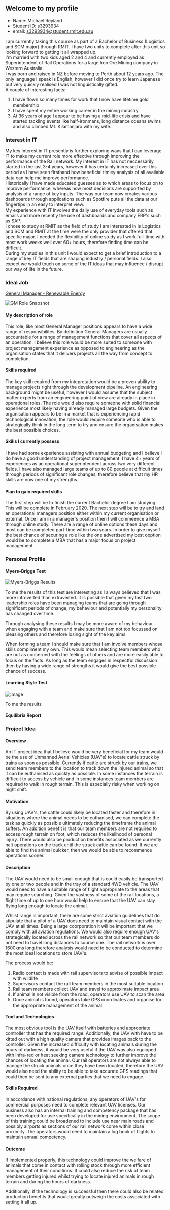 ## Welcome to my profile
  
- Name: Michael Reyland  
- Student ID: s3293934  
- email: s3293934@student.rmit.edu.au  
  
I am currently taking this course as part of a Bachelor of Business (Logistics and SCM major) through RMIT. I have two units to complete after this unit so looking forward to getting it all wrapped up.  
I'm married with two kids aged 2 and 4 and currently employed as Superintendent of Rail Operations for a large Iron Ore Mining company in Western Australia.  
I was born and raised in NZ before moving to Perth about 12 years ago. The only language I speak is English, however I did once try to learn Japanese but very quickly realised I was not linguistically gifted.  
A couple of interesting facts:
1. I have flown so many times for work that I now have lifetime gold membership
2. I have spent my entire working career in the mining industry
3. At 36 years of age I appear to be having a mid-life crisis and have started tackling events like half-ironmans, long distance oceans swims and also climbed Mt. Kilamanjaro with my wife.  
  
### Interest in IT  
  
My key interest in IT presently is further exploring ways that I can leverage IT to make my current role more effective through improving the performance of the Rail network. My interest in IT has not neccessarily started in the last 3-4 years, however it has certainly increased over this period as I have seen firsthand how beneficial timley analysis of all available data can help me improve performance.  
Historically I have made educated guesses as to which areas to focus on to improve performance, whereas now most decisions are supported by analysis of a range of key inputs. The way our team now creates various dashboards through applications such as Spotfire puts all the data at our fingertips in an easy to interpret view.  
My experience with IT involves the daily use of everyday tools such as emails and more recently the use of dashboards and company ERP's such as SAP.  
I chose to study at RMIT as the field of study I am interested in is Logistics and SCM and RMIT at the time were the only provider that offered that specific major. I needed the flexibility of online study as I work full-time with most work weeks well over 60+ hours, therefore finding time can be difficult.  
During my studies in this unit I would expect to get a brief introduction to a range of key IT fields that are shaping industry / personal fields. I also expect we would touch on some of the IT ideas that may influence / disrupt our way of life in the future.  

### Ideal Job  
  
[General Manager - Renewable Energy](https://www.seek.com.au/job/39781196?searchrequesttoken=8af937e9-b5e6-4e38-bbce-a7d69ecba957&type=standard)  
  
![GM Role Snapshot](https://user-images.githubusercontent.com/55190472/64921204-da894f00-d7f2-11e9-9bcc-eadb4d471e1e.png)  
  
#### My description of role  
  
This role, like most General Manager positions appears to have a wide range of responsibilites. By definition General Managers are usually accountable for a range of management functions that cover all aspects of an operation. I believe this role would be more suited to someone with project management experience as opposed to engineering as the organisation states that it delivers projects all the way from concept to completion.  
  
#### Skills required  
  
The key skill required from my intepretation would be a proven ability to manage projects right through the development pipeline. An engineering background might be useful, however I would assume that the subject matter experts from an engineering point of view are already in place in operational roles. The role would also require someone with solid financial experience most likely having already managed large budgets. Given the organisation appears to be in a market that is experiencing rapid technological innovation, the role would require someone who is able to strategically think in the long term to try and ensure the organisation makes the best possible choices.  
  
#### Skills I currently possess  
  
I have had some experience assisting with annual budgeting and I believe I do have a good understanding of project management. I have 4+ years of experiences as an operational superintendent across two very different fields. I have also managed large teams of up to 80 people at difficult times through periods of significant role changes, therefore believe that my HR skills are now one of my strengths.  
  
#### Plan to gain required skills  
  
The first step will be to finish the current Bachelor degree I am studying. This will be complete in February 2020. The next step will be to try and land an operational managers position either within my current organisation or external. Once I am in a manager's position then I will commeence a MBA through online study. There are a range of online options these days and most can be completed part-time within two years. In order to give myself the best chance of securing a role like the one advertised my best ooption would be to complete a MBA that has a major focus on project management.   
  
  
### Personal Profile

#### Myers-Briggs Test
  
![Myers-Briggs Results](https://user-images.githubusercontent.com/55190472/64921178-71094080-d7f2-11e9-80b6-408b04737266.png)  
  
To me the results of this test are interesting as I always believed that I was more introverted than extraverted. It is possible that given my last two leadership roles have been managing teams that are going through significant periods of change, my behaviour and potentially my personality has changed over time.  
  
Through analysing these results I may be more aware of my behaviour when engaging with a team and make sure that I am not too focussed on pleasing others and therefore losing sight of the key aims.

When forming a team I should make sure that I am involve members whose skills compliment my own. This would mean selecting team members who are not as concerned with the feelings of others and are more easily able to focus on the facts. As long as the team engages in respectful discussion then by having a wide range of strengths it would give the best possible chance of success.  
  
#### Learning Style Test  
  
![image](https://user-images.githubusercontent.com/55190472/64921627-04914000-d7f8-11e9-965f-b59d26876f9a.png)  
  
To me the results
  
  
  
#### Equilibria Report
  
  
  
### Project Idea

#### Overview
  
An IT project idea that I believe would be very beneficial for my team would be the use of Unmanned Aerial Vehicles (UAV's) to locate cattle struck by trains as soon as possible. Currently if cattle are struck by our trains, we send team members to the location to track down the injured animal so that it can be euthanised as quickly as possible. In some instances the terrain is difficult to access by vehicle and in some instances team members are required to walk in rough terrain. This is especially risky when working on night shift.

#### Motivation
  
By using UAV's, the cattle could likely be located faster and therefore in situations where the animal needs to be euthanised, we can complete the task as quickly as possible ultimately reducing the timeframe the animal suffers. An addition benefit is that our team members are not required to access rough terrain on foot, which reduces the likelihood of personal injury. There would also be production benefits associated as we currently halt operations on the track until the struck cattle can be found. If we are able to find the animal quicker, then we would be able to recommence operations sooner.
  
#### Description
  
The UAV would need to be small enough that is could easily be transported by one or two people and in the tray of a standard 4WD vehicle. The UAV would need to have a suitable range of flight appropriate to the areas that may require searching. Given the vastness of some of the rail locations, a flight time of up to one hour would help to ensure that the UAV can stay flying long enough to locate the animal.   
  
Whilst range is important, there are some strict aviation guidelines that do stipulate that a pilot of a UAV does need to maintain visual contact with the UAV at all times. Being a large coorporation it will be important that we comply with all aviation regulations. We would also require enough UAV's strategically located across the rail network so that our team members do not need to travel long distances to source one. The rail network is over 1600kms long therefore analysis would need to be conducted to determine the most ideal locations to store UAV's.  
  
The process would be:  
1. Radio contact is made with rail supervisors to advise of possible impact with wildlife  
2. Supervisors contact the rail team members in the most suitable location  
3. Rail team members collect UAV and travel to approximate impact area  
4. If animal is not visible from the road, operators use UAV to scan the area  
5. Once animal is found, operators take GPS coordinates and organise for the appropriate management of the animal  
  
  
#### Tool and Technologies  
  
The most obvious tool is the UAV itself with batteries and appropriate controller that has the required range. Additionally, the UAV with have to be kitted out with a high quality camera that provides images back to the controller. Given the increased difficulty with locating animals during the hours of darkness, it would be very useful if the UAV was also equipped with infra-red or heat seeking camera technology to further improve the chances of locating the animal. Our rail operators are not always able to manage the struck animals once they have been located, therefore the UAV would also need the ability to be able to take accurate GPS readings that could then be sent to any external parties that we need to engage.  
  
#### Skills Required  
  
In accordance with national regulations, any operators of UAV's for commercial purposes need to complete relevant UAV licenses. Our business also has an internal training and competency package that has been developed for use specifically in the mining environment. The scope of this training could be broadened to include use near main roads and possibly airports as sections of our rail network come within close proximity. The operators would need to maintain a log book of flights to maintain annual competency.  
  
#### Outcome  
  
If implemented properly, this technology could improve the welfare of animals that come in contact with rolling stock through more efficient management of their conditions. It could also reduce the risk of team members getting injured whilst trying to locate injured animals in rough terrain and during the hours of darkness.  
  
Additionally, if the technology is successful then there could also be related production benefits that would greatly outweigh the costs associated with setting it all up.

